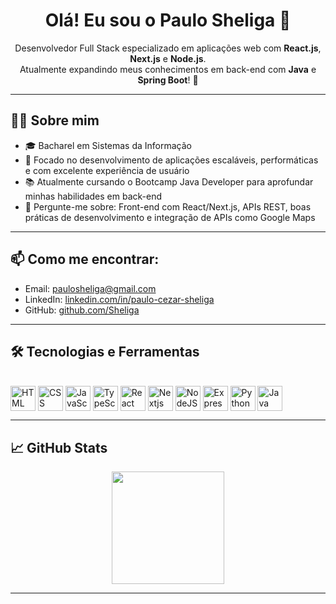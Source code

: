 <h1 align="center">Olá! Eu sou o Paulo Sheliga 👋</h1>

<p align="center">
Desenvolvedor Full Stack especializado em aplicações web com <strong>React.js</strong>, <strong>Next.js</strong> e <strong>Node.js</strong>.<br/>
Atualmente expandindo meus conhecimentos em back-end com <strong>Java</strong> e <strong>Spring Boot</strong>! 🚀
</p>

---

## 👨‍💻 Sobre mim

- 🎓 Bacharel em Sistemas da Informação 
- 🚀 Focado no desenvolvimento de aplicações escaláveis, performáticas e com excelente experiência de usuário
- 📚 Atualmente cursando o Bootcamp Java Developer para aprofundar minhas habilidades em back-end
- 💬 Pergunte-me sobre: Front-end com React/Next.js, APIs REST, boas práticas de desenvolvimento e integração de APIs como Google Maps

---

## 📫 Como me encontrar:

- Email: [paulosheliga@gmail.com](mailto:paulosheliga@gmail.com)
- LinkedIn: [linkedin.com/in/paulo-cezar-sheliga](https://www.linkedin.com/in/paulo-cezar-sheliga)
- GitHub: [github.com/Sheliga](https://github.com/Sheliga)

---

## 🛠️ Tecnologias e Ferramentas

<div style="display: inline_block"><br>
  <img align="center" alt="HTML" height="40" width="40" src="https://cdn.jsdelivr.net/gh/devicons/devicon/icons/html5/html5-original.svg">
  <img align="center" alt="CSS" height="40" width="40" src="https://cdn.jsdelivr.net/gh/devicons/devicon/icons/css3/css3-original.svg">
  <img align="center" alt="JavaScript" height="40" width="40" src="https://cdn.jsdelivr.net/gh/devicons/devicon/icons/javascript/javascript-original.svg">
  <img align="center" alt="TypeScript" height="40" width="40" src="https://cdn.jsdelivr.net/gh/devicons/devicon/icons/typescript/typescript-original.svg">
  <img align="center" alt="React" height="40" width="40" src="https://cdn.jsdelivr.net/gh/devicons/devicon/icons/react/react-original.svg">
  <img align="center" alt="Nextjs" height="40" width="40" src="https://cdn.jsdelivr.net/gh/devicons/devicon/icons/nextjs/nextjs-original.svg">
  <img align="center" alt="NodeJS" height="40" width="40" src="https://cdn.jsdelivr.net/gh/devicons/devicon/icons/nodejs/nodejs-original.svg">
  <img align="center" alt="Express" height="40" width="40" src="https://cdn.jsdelivr.net/gh/devicons/devicon/icons/express/express-original.svg">
  <img align="center" alt="Python" height="40" width="40" src="https://cdn.jsdelivr.net/gh/devicons/devicon/icons/python/python-original.svg">
  <img align="center" alt="Java" height="40" width="40" src="https://cdn.jsdelivr.net/gh/devicons/devicon/icons/java/java-original.svg">
</div>

---

## 📈 GitHub Stats

<div align="center">
  <a href="https://github.com/Sheliga">
<!--   <img height="180em" src="https://github-readme-stats.vercel.app/api?username=Sheliga&show_icons=true&theme=dracula&include_all_commits=true&count_private=true"/> -->
  <img height="180em" src="https://github-readme-stats.vercel.app/api/top-langs/?username=Sheliga&layout=compact&langs_count=7&theme=dracula"/>
</div>

---
